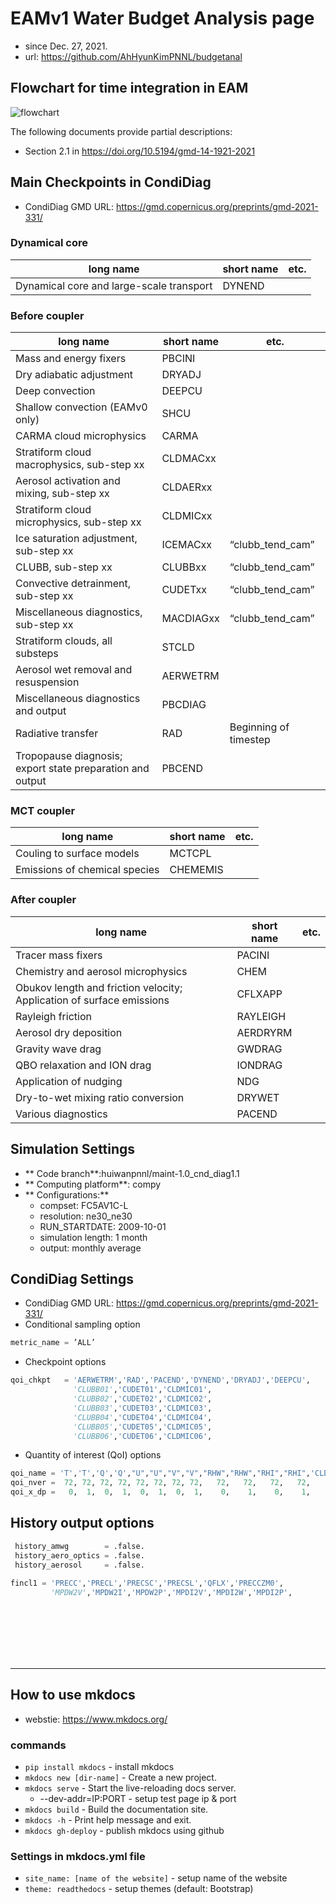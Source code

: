 # EAMv1 Water Budget Analysis page
* since Dec. 27, 2021.
* url: https://github.com/AhHyunKimPNNL/budgetanal

## Flowchart for time integration in EAM

![flowchart](img/coupling_diagram_EAMv1.png)

The following documents provide partial descriptions:
  - Section 2.1 in https://doi.org/10.5194/gmd-14-1921-2021

## Main Checkpoints in CondiDiag

* CondiDiag GMD URL: https://gmd.copernicus.org/preprints/gmd-2021-331/


### Dynamical core

| long name                                                   | short name | etc.             |
|-------------------------------------------------------------|------------|------------------|
| Dynamical core and large-scale transport                    | DYNEND     |                  |

### Before coupler

| long name                                                   | short name | etc.             |
|-------------------------------------------------------------|------------|------------------|
| Mass and energy fixers                                      | PBCINI     |                  |
| Dry adiabatic adjustment                                    | DRYADJ     |                  |
| Deep convection                                             | DEEPCU     |                  |
| Shallow convection (EAMv0   only)                           | SHCU       |                  |
| CARMA cloud microphysics                                    | CARMA      |                  |
| Stratiform cloud macrophysics,   sub-step xx                | CLDMACxx   |                  |
| Aerosol activation and mixing,   sub-step xx                | CLDAERxx   |                  |
| Stratiform cloud microphysics,   sub-step xx                | CLDMICxx   |                  |
| Ice saturation adjustment,   sub-step xx                    | ICEMACxx   | “clubb_tend_cam” |
| CLUBB, sub-step xx                                          | CLUBBxx    | “clubb_tend_cam” |
| Convective detrainment,   sub-step xx                       | CUDETxx    | “clubb_tend_cam” |
| Miscellaneous diagnostics,   sub-step xx                    | MACDIAGxx  | “clubb_tend_cam” |
| Stratiform clouds, all   substeps                           | STCLD      |                  |
| Aerosol wet removal and   resuspension                      | AERWETRM   |                  |
| Miscellaneous diagnostics and   output                      | PBCDIAG    |                  |
| Radiative transfer                                          | RAD        | Beginning of timestep |
| Tropopause diagnosis; export   state preparation and output | PBCEND     |                  |

### MCT coupler

| long name                                  | short name | etc. |
|--------------------------------------------|------------|------|
| Couling to surface models                  | MCTCPL     |      |
| Emissions of chemical species              | CHEMEMIS   |      |

### After coupler

| long name                                                                    | short name | etc. |
|------------------------------------------------------------------------------|------------|------|
| Tracer   mass fixers                                                         | PACINI     |      |
| Chemistry and aerosol   microphysics                                         | CHEM       |      |
| Obukov   length and friction velocity;      Application of surface emissions | CFLXAPP    |      |
| Rayleigh friction                                                            | RAYLEIGH   |      |
| Aerosol dry deposition                                                       | AERDRYRM   |      |
| Gravity wave drag                                                            | GWDRAG     |      |
| QBO relaxation and ION drag                                                  | IONDRAG    |      |
| Application of nudging                                                       | NDG        |      |
| Dry-to-wet mixing ratio   conversion                                         | DRYWET     |      |
| Various diagnostics                                                          | PACEND     |      |

## Simulation Settings
* ** Code branch**:huiwanpnnl/maint-1.0_cnd_diag1.1
* ** Computing platform**: compy
* ** Configurations:**
     * compset: FC5AV1C-L
     * resolution: ne30_ne30
     * RUN_STARTDATE: 2009-10-01
     * simulation length: 1 month
     * output: monthly average

## CondiDiag Settings
* CondiDiag GMD URL: https://gmd.copernicus.org/preprints/gmd-2021-331/
* Conditional sampling option
``` py
metric_name = ’ALL’
```
* Checkpoint options
``` py
qoi_chkpt   = 'AERWETRM','RAD','PACEND','DYNEND','DRYADJ','DEEPCU',
              'CLUBB01','CUDET01','CLDMIC01',
              'CLUBB02','CUDET02','CLDMIC02',
              'CLUBB03','CUDET03','CLDMIC03',
              'CLUBB04','CUDET04','CLDMIC04',
              'CLUBB05','CUDET05','CLDMIC05',
              'CLUBB06','CUDET06','CLDMIC06',
```
* Quantity of interest (QoI) options
``` py
qoi_name = 'T','T','Q','Q',"U","U","V","V","RHW","RHW","RHI","RHI",'CLDLIQ','CLDLIQ','CLDICE','CLDICE','RAINQM','RAINQM','SNOWQM','SNOWQM',
qoi_nver =  72, 72, 72, 72, 72, 72, 72, 72,   72,   72,   72,   72,      72,      72,      72,      72,      72,      72,      72,      72,
qoi_x_dp =   0,  1,  0,  1,  0,  1,  0,  1,    0,    1,    0,    1,       0,       1,       0,       1,       0,       1,       0,       1,
```


## History output options
``` py
 history_amwg        = .false.
 history_aero_optics = .false.
 history_aerosol     = .false.
 
fincl1 = 'PRECC','PRECL','PRECSC','PRECSL','QFLX','PRECCZM0',
         'MPDW2V','MPDW2I','MPDW2P','MPDI2V','MPDI2W','MPDI2P',
```


<br><br><br><br><br>

---------------------------



## How to use mkdocs
* webstie: https://www.mkdocs.org/

### commands
* `pip install mkdocs` - install mkdocs
* `mkdocs new [dir-name]` - Create a new project.
* `mkdocs serve` - Start the live-reloading docs server.
    * --dev-addr=IP:PORT - setup test page ip & port
* `mkdocs build` - Build the documentation site.
* `mkdocs -h` - Print help message and exit.
* `mkdocs gh-deploy` - publish mkdocs using github

### Settings in mkdocs.yml file
* `site_name: [name of the website]` - setup name of the website
* `theme: readthedocs` - setup themes (default: Bootstrap)

